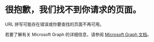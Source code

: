 # <a name="were-sorry-we-cant-find-the-page-you-requested"></a>很抱歉，我们找不到你请求的页面。

URL 拼写可能存在错误或你要查找的页面不再可用。

若要了解有关 Microsoft Graph 的详细信息，请参阅 [Microsoft Graph 文档](https://developer.microsoft.com/en-us/graph/docs/overview/overview)。
